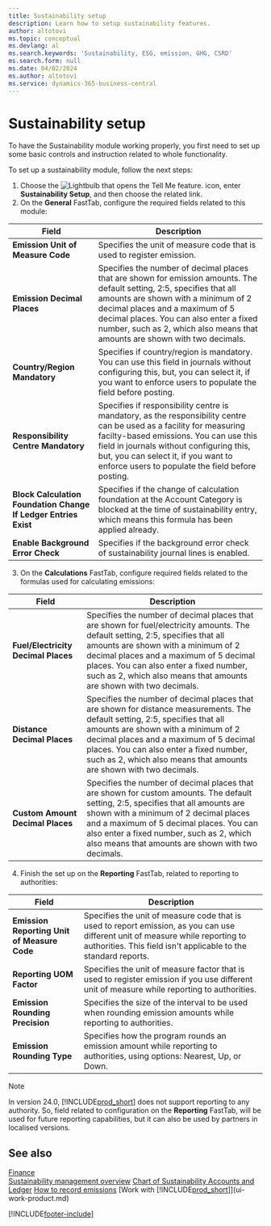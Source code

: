 ```yaml
---
title: Sustainability setup
description: Learn how to setup sustainability features.
author: altotovi
ms.topic: conceptual
ms.devlang: al
ms.search.keywords: 'Sustainability, ESG, emission, GHG, CSRD'
ms.search.form: null
ms.date: 04/02/2024
ms.author: altotovi
ms.service: dynamics-365-business-central
---
```


# Sustainability setup  

To have the Sustainability module working properly, you first need to set up some basic controls and instruction related to whole functionality.  

To set up a sustainability module, follow the next steps:  

1. Choose the ![Lightbulb that opens the Tell Me feature.](media/ui-search/search_small.png "Tell me what you want to do") icon, enter **Sustainability Setup**, and then choose the related link.  
2. On the **General** FastTab, configure the required fields related to this module:   

|  Field  |  Description  |  
|--------|--------------| 
| **Emission Unit of Measure Code** | Specifies the unit of measure code that is used to register emission. |
| **Emission Decimal Places** | Specifies the number of decimal places that are shown for emission amounts. The default setting, 2:5, specifies that all amounts are shown with a minimum of 2 decimal places and a maximum of 5 decimal places. You can also enter a fixed number, such as 2, which also means that amounts are shown with two decimals. |
| **Country/Region Mandatory** | Specifies if country/region is mandatory. You can use this field in journals without configuring this, but, you can select it, if you want to enforce users to populate the field before posting. |
| **Responsibility Centre Mandatory** | Specifies if responsibility centre is mandatory, as the responsibility centre can be used as a facility for measuring facilty-based emissions. You can use this field in journals without configuring this, but, you can select it, if you want to enforce users to populate the field before posting. |
| **Block Calculation Foundation Change If Ledger Entries Exist** | Specifies if the change of calculation foundation at the Account Category is blocked at the time of sustainability entry, which means this formula has been applied already. |
| **Enable Background Error Check** | Specifies if the background error check of sustainability journal lines is enabled. |

3.  On the **Calculations** FastTab, configure required fields related to the formulas used for calculating emissions:  

|  Field  |  Description  |  
|--------|--------------| 
| **Fuel/Electricity Decimal Places** | Specifies the number of decimal places that are shown for fuel/electricity amounts. The default setting, 2:5, specifies that all amounts are shown with a minimum of 2 decimal places and a maximum of 5 decimal places. You can also enter a fixed number, such as 2, which also means that amounts are shown with two decimals. |
| **Distance Decimal Places** | Specifies the number of decimal places that are shown for distance measurements. The default setting, 2:5, specifies that all amounts are shown with a minimum of 2 decimal places and a maximum of 5 decimal places. You can also enter a fixed number, such as 2, which also means that amounts are shown with two decimals. |
| **Custom Amount Decimal Places** | Specifies the number of decimal places that are shown for custom amounts. The default setting, 2:5, specifies that all amounts are shown with a minimum of 2 decimal places and a maximum of 5 decimal places. You can also enter a fixed number, such as 2, which also means that amounts are shown with two decimals. |

4.  Finish the set up on the **Reporting** FastTab, related to reporting to authorities:   

|  Field  |  Description  |  
|--------|--------------| 
| **Emission Reporting Unit of Measure Code** | Specifies the unit of measure code that is used to report emission, as you can use different unit of measure while reporting to authorities. This field isn't applicable to the standard reports. |
| **Reporting UOM Factor** | Specifies the unit of measure factor that is used to register emission if you use different unit of measure while reporting to authorities. |
| **Emission Rounding Precision** | Specifies the size of the interval to be used when rounding emission amounts while reporting to authorities. |
| **Emission Rounding Type** | Specifies how the program rounds an emission amount while reporting to authorities, using options: Nearest, Up, or Down. |

>[!NOTE]
> In version 24.0, [!INCLUDE[prod_short](includes/prod_short.md)] does not support reporting to any authority. So, field related to configuration on the **Reporting** FastTab, will be used for future reporting capabilities, but it can also be used by partners in localised versions.

## See also   
[Finance](finance.md)    
[Sustainability management overview](finance-manage-sustainability.md)
[Chart of Sustainability Accounts and Ledger](finance-sustainability-accounts-ledger.md)
[How to record emissions](finance-sustainability-journal.md)
[Work with [!INCLUDE[prod_short](includes/prod_short.md)]](ui-work-product.md)


[!INCLUDE[footer-include](includes/footer-banner.md)]
